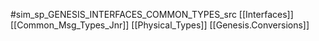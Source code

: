 #sim_sp_GENESIS_INTERFACES_COMMON_TYPES_src
[[Interfaces]]
[[Common_Msg_Types_Jnr]]
[[Physical_Types]]
[[Genesis.Conversions]]
